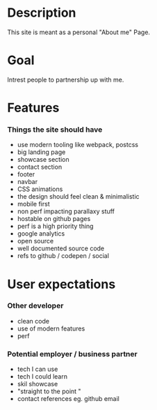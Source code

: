 # Description

This site is meant as a personal "About me" Page.


# Goal

Intrest people to partnership up with me.

# Features

### Things the site should have

* use modern tooling like webpack, postcss
* big landing page
* showcase section
* contact section
* footer
* navbar
* CSS animations
* the design should feel clean & minimalistic
* mobile first
* non perf impacting parallaxy stuff 
* hostable on github pages
* perf is a high priority thing
* google analytics
* open source
* well documented source code
* refs to github / codepen / social
 
# User expectations

### Other developer

* clean code
* use of modern features
* perf

### Potential employer / business partner

* tech I can use
* tech I could learn
* skil showcase
* "straight to the point "
* contact references eg. github email